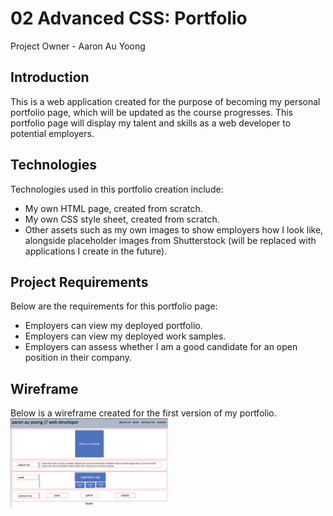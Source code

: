 # 02 Advanced CSS: Portfolio
Project Owner - Aaron Au Yoong

## Introduction
This is a web application created for the purpose of becoming my personal portfolio page, which will be updated as the course progresses. This portfolio page will display my talent and skills as a web developer to potential employers.

## Technologies
Technologies used in this portfolio creation include:
- My own HTML page, created from scratch. 
- My own CSS style sheet, created from scratch. 
- Other assets such as my own images to show employers how I look like, alongside placeholder images from Shutterstock (will  be replaced with applications  I create in the future). 

## Project Requirements
Below are the requirements for this portfolio page:
- Employers can view my deployed portfolio.
- Employers can view my deployed work samples. 
- Employers can assess whether I am a good candidate for an open position in their company. 

## Wireframe
Below is a wireframe created for the first version of my portfolio. 
<br>
<img src="assets/images/Portfolio Wireframe.png" width="50%">

